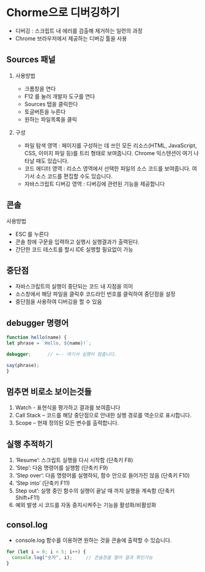 # Chorme으로 디버깅하기
- 디버깅 :  스크립트 내 에러를 검출해 제거하는 일련의 과정
- Chrome 브라우저에서 제공하는 디버깅 툴을 사용
## Sources 패널
1. 사용방법
   -  크롬창을 연다
   - F12 를 눌러 개발자 도구를 연다
   -  Sources 탭을 클릭한다
   - 토글버튼을 누른다
   - 원하는 파일목록을 클릭

2. 구성
   - 파일 탐색 영역 :  페이지를 구성하는 데 쓰인 모든 리소스(HTML, JavaScript, CSS, 이미지 파일 등)를 트리 형태로 보여줍니다. Chrome 익스텐션이 여기 나타날 때도 있습니다. 
   - 코드 에디터 영역 : 리소스 영역에서 선택한 파일의 소스 코드를 보여줍니다. 여기서 소스 코드를 편집할 수도 있습니다.
   - 자바스크립트 디버깅 영역 : 디버깅에 관련된 기능을 제공합니다

## 콘솔
   사용방법
   - ESC 를 누른다
   - 콘솔 창에 구문을 입력하고 실행시 실행결과가 출력된다.
   - 간단한 코드 테스트를 할시 IDE 실행할 필요없이 가능

## 중단점
   - 자바스크립트의 실행이 중단되는 코드 내 지점을 의미
   - 소스창에서 해당 파일을 클릭후 코드라인 번호를 클릭하여 중단점을 설정
   - 중단점을 사용하여 디버깅을 할 수 있음

## debugger 명령어
   ```js
   function hello(name) {
   let phrase = `Hello, ${name}!`;

   debugger;      // <-- 여기서 실행이 멈춥니다.

   say(phrase);
   }
   ```

## 멈추면 비로소 보이는것들
1. Watch - 표현식을 평가하고 결과를 보여줍니다
2. Call Stack – 코드를 해당 중단점으로 안내한 실행 경로를 역순으로 표시합니다.
3. Scope – 현재 정의된 모든 변수를 출력합니다.


## 실행 추적하기
1. ‘Resume’: 스크립트 실행을 다시 시작함 (단축키 F8)
2. ‘Step’: 다음 명령어를 실행함 (단축키 F9)
3. ‘Step over’: 다음 명령어를 실행하되, 함수 안으로 들어가진 않음 (단축키 F10)
4. ‘Step into’ (단축키 F11)
5. Step out’: 실행 중인 함수의 실행이 끝날 때 까지 실행을 계속함 (단축키 Shift+F11)
6. 예외 발생 시 코드를 자동 중지시켜주는 기능을 활성화/비활성화


## consol.log
- console.log 함수를 이용하면 원하는 것을 콘솔에 출력할 수 있습니다.
```js
for (let i = 0; i < 5; i++) {
  console.log("숫자", i);     // 콘솔창을 열어 결과 확인가능
}
```
